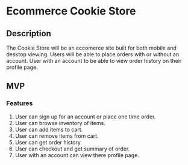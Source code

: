 
# Ecommerce Cookie Store

## Description

The Cookie Store will be an eccomerce site built for both mobile and desktop viewing. Users will be able to place orders with or without an account. User with an account to be able to view order history on their profile page. 


## MVP

### Features
1. User can sign up for an account or place one time order.
2. User can browse inventory of items.
3. User can add items to cart.
4. User can remove items from cart.
5. User can get order history.
6. User can checkout and get summary of order. 
7. User with an account can view there profile page.